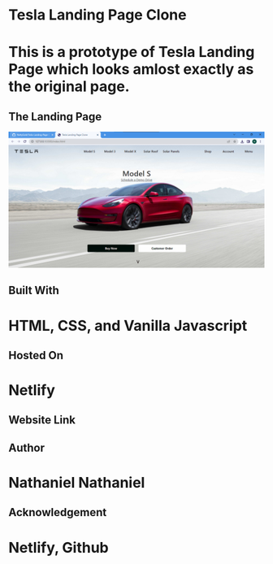 # Tesla Landing Page Clone
# This is a prototype of Tesla Landing Page which looks amlost exactly as the original page.

## The Landing Page
![home](https://github.com/NattyGold/Tesla-Landing-Page-Clone/blob/main/project-img.png)

## Built With
# HTML, CSS, and Vanilla Javascript

## Hosted On
# Netlify

## Website Link


## Author
# Nathaniel Nathaniel

## Acknowledgement
# Netlify, Github
